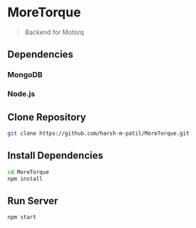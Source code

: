 # MoreTorque

> Backend for Motorq

## Dependencies

### MongoDB

### Node.js

## Clone Repository

```bash
git clone https://github.com/harsh-m-patil/MoreTorque.git
```

## Install Dependencies

```bash
cd MoreTorque
npm install
```

## Run Server

```bash
npm start
```
